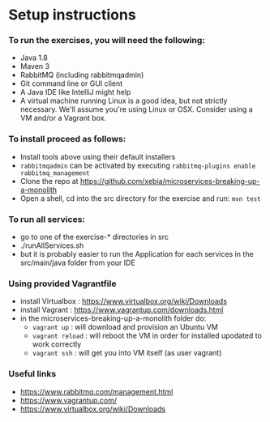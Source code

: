 # Setup instructions

### To run the exercises, you will need the following:
- Java 1.8
- Maven 3
- RabbitMQ (including rabbitmqadmin)
- Git command line or GUI client
- A Java IDE like IntelliJ might help
- A virtual machine running Linux is a good idea, but not strictly necessary. We'll assume you're using Linux or OSX. Consider using a VM and/or a Vagrant box.

### To install proceed as follows:
- Install tools above using their default installers
 - `rabbitmqadmin` can be activated by executing `rabbitmq-plugins enable rabbitmq_management`
- Clone the repo at https://github.com/xebia/microservices-breaking-up-a-monolith
- Open a shell, cd into the src directory for the exercise and run: `mvn test`

### To run all services:
- go to one of the exercise-* directories in src
- ./runAllServices.sh
- but it is probably easier to run the Application for each services in the src/main/java folder from your IDE

### Using provided Vagrantfile
- install Virtualbox : https://www.virtualbox.org/wiki/Downloads
- install Vagrant : https://www.vagrantup.com/downloads.html
- in the microservices-breaking-up-a-monolith folder do:
  - `vagrant up`  : will download and provision an Ubuntu VM
  - `vagrant reload` : will reboot the VM in order for installed upodated to work correctly
  - `vagrant ssh` : will get you into VM itself (as user vagrant)

### Useful links
- https://www.rabbitmq.com/management.html
- https://www.vagrantup.com/
- https://www.virtualbox.org/wiki/Downloads
